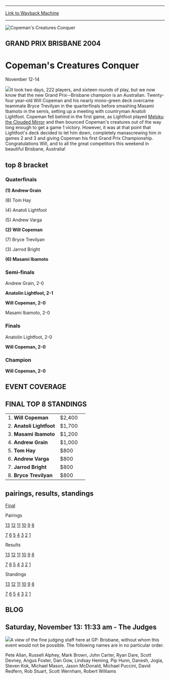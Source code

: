
---
[Link to Wayback Machine](https://web.archive.org/web/20160303190559/http://magic.wizards.com/en/events/coverage/gpbris04)

[_metadata_:description]:- "It took two days, 222 players, and sixteen rounds of play, but we now know that the new Grand Prix--Brisbane champion is an Australian. Twenty-four year-old Will Copeman and his nearly mono-green deck overcame teammate Bryce Trevilyan in the quarterfinals before smashing Masami Ibamoto in the semis, setting up a meeting with countryman Anatoli Lightfoot."
[_metadata_:generator]:- "Drupal 7 (http://drupal.org)"
[_metadata_:node]:- "537326"
[_metadata_:source]:- "div-block-system-main"
[_metadata_:title]:- "Copeman's Creatures Conquer"
[_metadata_:wayback_capture_timestamp]:- "2016-03-03 19:05:59"
[_metadata_:wayback_raw_url]:- "https://web.archive.org/web/20160303190559id_/http://magic.wizards.com/en/events/coverage/gpbris04"
[_metadata_:wayback_url]:- "http://magic.wizards.com/en/events/coverage/gpbris04"
---







![Copeman's Creatures Conquer](https://media.magic.wizards.com/images/banner/large_1_4.jpg)





GRAND PRIX BRISBANE 2004
------------------------


Copeman's Creatures Conquer
===========================




November 12-14











![](https://media.magic.wizards.com/image_legacy_migration/sideboard/images/gpbris04/fin.jpg)It took two days, 222 players, and sixteen rounds of play, but we now know that the new Grand Prix--Brisbane champion is an Australian. Twenty-four year-old Will Copeman and his nearly mono-green deck overcame teammate Bryce Trevilyan in the quarterfinals before smashing Masami Ibamoto in the semis, setting up a meeting with countryman Anatoli Lightfoot. Copeman fell behind in the first game, as Lightfoot played [Meloku the Clouded Mirror](http://gatherer.wizards.com/Pages/Card/Details.aspx?name=Meloku+the+Clouded+Mirror) and then bounced Copeman's creatures out of the way long enough to get a game 1 victory. However, it was at that point that Lightfoot's deck decided to let him down, completely manascrewing him in games 2 and 3 and giving Copeman his first Grand Prix Championship. Congratulations Will, and to all the great competitors this weekend in beautiful Brisbane, Australia!



top 8 bracket
-------------





### Quaterfinals





**(1) Andrew Grain**




(8) Tom Hay






(4) Anatoli Lightfoot




(5) Andrew Varga






**(2) Will Copeman**




(7) Bryce Trevilyan






(3) Jarrod Bright




**(6) Masami Ibamoto**







### Semi-finals





Andrew Grain, 2-0




**Anatolin Lightfoot, 2-1**






**Will Copeman, 2-0**




Masami Ibamoto, 2-0







### Finals





Anatolin Lightfoot, 2-0




**Will Copeman, 2-0**







### Champion





**Will Copeman, 2-0**









EVENT COVERAGE
--------------




  



FINAL TOP 8 STANDINGS
---------------------




|  |  |  |
| --- | --- | --- |
| 1. **Will Copeman** | $2,400 |
| 2. **Anatoli Lightfoot** | $1,700 |
| 3. **Masami Ibamoto** | $1,200 |
| 4. **Andrew Grain** | $1,000 |
| 5. **Tom Hay** | $800 |
| 6. **Andrew Varga** | $800 |
| 7. **Jarrod Bright** | $800 |
| 8. **Bryce Trevilyan** | $800 |

pairings, results, standings
----------------------------




[Final](/en/articles/archive/event-coverage/live-coverage-2004-grand-prix-brisbane-2004-11-14-1)




Pairings


[13](/en/articles/archive/event-coverage/live-coverage-2004-grand-prix-brisbane-2004-11-13-3) [12](/en/articles/archive/event-coverage/live-coverage-2004-grand-prix-brisbane-2004-11-13-2) [11](/en/articles/archive/event-coverage/live-coverage-2004-grand-prix-brisbane-2004-11-13-1) [10](/en/articles/archive/event-coverage/live-coverage-2004-grand-prix-brisbane-2004-11-13-0) [9](/en/articles/archive/event-coverage/live-coverage-2004-grand-prix-brisbane-2004-11-13-6) [8](/en/articles/archive/event-coverage/live-coverage-2004-grand-prix-brisbane-2004-11-13-5)


[7](/en/articles/archive/event-coverage/live-coverage-2004-grand-prix-brisbane-2004-11-13-4) [6](/en/articles/archive/event-coverage/live-coverage-2004-grand-prix-brisbane-2004-11-12-4) [5](/en/articles/archive/event-coverage/live-coverage-2004-grand-prix-brisbane-2004-11-12-3) [4](/en/articles/archive/event-coverage/live-coverage-2004-grand-prix-brisbane-2004-11-12-2) [3](/en/articles/archive/event-coverage/live-coverage-2004-grand-prix-brisbane-2004-11-12-1) [2](/en/articles/archive/event-coverage/live-coverage-2004-grand-prix-brisbane-2004-11-12-0) [1](/en/articles/archive/event-coverage/live-coverage-2004-grand-prix-brisbane-2004-11-12)




Results


[13](/en/articles/archive/event-coverage/live-coverage-2004-grand-prix-brisbane-2004-11-14) [12](/en/articles/archive/event-coverage/live-coverage-2004-grand-prix-brisbane-2004-11-13-11) [11](/en/articles/archive/event-coverage/live-coverage-2004-grand-prix-brisbane-2004-11-13-10) [10](/en/articles/archive/event-coverage/live-coverage-2004-grand-prix-brisbane-2004-11-13-9) [9](/en/articles/archive/event-coverage/live-coverage-2004-grand-prix-brisbane-2004-11-13-15) [8](/en/articles/archive/event-coverage/live-coverage-2004-grand-prix-brisbane-2004-11-13-14)


[7](/en/articles/archive/event-coverage/live-coverage-2004-grand-prix-brisbane-2004-11-13-13) [6](/en/articles/archive/event-coverage/live-coverage-2004-grand-prix-brisbane-2004-11-13-12) [5](/en/articles/archive/event-coverage/live-coverage-2004-grand-prix-brisbane-2004-11-12-10) [4](/en/articles/archive/event-coverage/live-coverage-2004-grand-prix-brisbane-2004-11-12-9) [3](/en/articles/archive/event-coverage/live-coverage-2004-grand-prix-brisbane-2004-11-12-8) [2](/en/articles/archive/event-coverage/live-coverage-2004-grand-prix-brisbane-2004-11-12-7) [1](/en/articles/archive/event-coverage/live-coverage-2004-grand-prix-brisbane-2004-11-12-6)




Standings


[13](/en/articles/archive/event-coverage/live-coverage-2004-grand-prix-brisbane-2004-11-14-0) [12](/en/articles/archive/event-coverage/live-coverage-2004-grand-prix-brisbane-2004-11-13-18) [11](/en/articles/archive/event-coverage/live-coverage-2004-grand-prix-brisbane-2004-11-13-17) [10](/en/articles/archive/event-coverage/live-coverage-2004-grand-prix-brisbane-2004-11-13-16) [9](/en/articles/archive/event-coverage/live-coverage-2004-grand-prix-brisbane-2004-11-13-22) [8](/en/articles/archive/event-coverage/live-coverage-2004-grand-prix-brisbane-2004-11-13-21)


[7](/en/articles/archive/event-coverage/live-coverage-2004-grand-prix-brisbane-2004-11-13-20) [6](/en/articles/archive/event-coverage/live-coverage-2004-grand-prix-brisbane-2004-11-13-19) [5](/en/articles/archive/event-coverage/live-coverage-2004-grand-prix-brisbane-2004-11-12-15) [4](/en/articles/archive/event-coverage/live-coverage-2004-grand-prix-brisbane-2004-11-12-14) [3](/en/articles/archive/event-coverage/live-coverage-2004-grand-prix-brisbane-2004-11-12-13) [2](/en/articles/archive/event-coverage/live-coverage-2004-grand-prix-brisbane-2004-11-12-12) [1](/en/articles/archive/event-coverage/live-coverage-2004-grand-prix-brisbane-2004-11-12-11)





BLOG
----



Saturday, November 13: 11:33 am - The Judges
--------------------------------------------


![](https://media.magic.wizards.com/image_legacy_migration/sideboard/images/gpbris04/b1.jpg)A view of the fine judging staff here at GP: Brisbane, without whom this event would not be possible. The following names are in no particular order.


Pete Allan, Russell Alphey, Mark Brown, John Carter, Ryan Dare, Scott Devney, Angus Foster, Dan Gow, Lindsay Heming, Pip Hunn, Danesh, Jogia, Steven Kok, Michael Mason, Jason McDonald, Michael Puccini, David Redfern, Rob Stuart, Scott Wernham, Robert Williams


  

 

